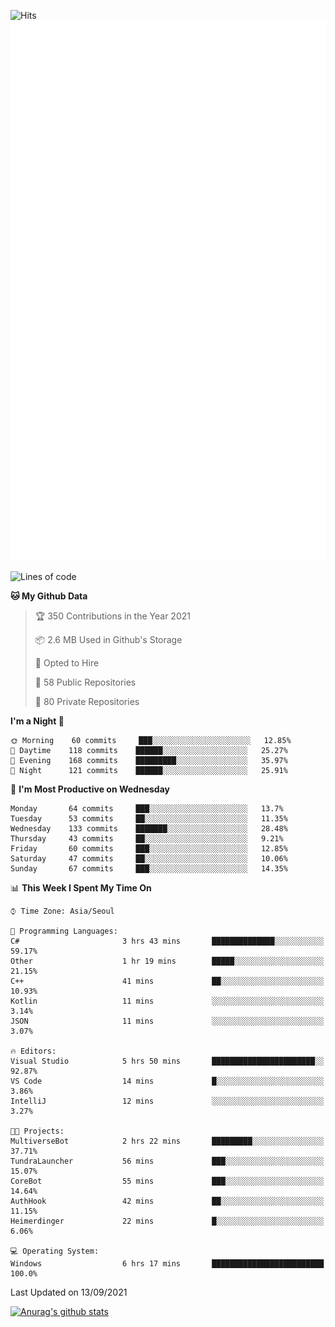 ![Hits](https://hits.seeyoufarm.com/api/count/incr/badge.svg?url=https%3A%2F%2Fgithub.com%2Fkokose1234&count_bg=%2379C83D&title_bg=%23555555&icon=apple.svg&icon_color=%23E7E7E7&title=hits&edge_flat=false)
<br/>
![Metrics](https://github.com/kokose1234/kokose1234/blob/main/github-metrics.svg)

<!--START_SECTION:waka-->
![Lines of code](https://img.shields.io/badge/From%20Hello%20World%20I%27ve%20Written-12.4%20million%20lines%20of%20code-blue)

**🐱 My Github Data** 

> 🏆 350 Contributions in the Year 2021
 > 
> 📦 2.6 MB Used in Github's Storage 
 > 
> 💼 Opted to Hire
 > 
> 📜 58 Public Repositories 
 > 
> 🔑 80 Private Repositories  
 > 
**I'm a Night 🦉** 

```text
🌞 Morning    60 commits     ███░░░░░░░░░░░░░░░░░░░░░░   12.85% 
🌆 Daytime    118 commits    ██████░░░░░░░░░░░░░░░░░░░   25.27% 
🌃 Evening    168 commits    █████████░░░░░░░░░░░░░░░░   35.97% 
🌙 Night      121 commits    ██████░░░░░░░░░░░░░░░░░░░   25.91%

```
📅 **I'm Most Productive on Wednesday** 

```text
Monday       64 commits     ███░░░░░░░░░░░░░░░░░░░░░░   13.7% 
Tuesday      53 commits     ██░░░░░░░░░░░░░░░░░░░░░░░   11.35% 
Wednesday    133 commits    ███████░░░░░░░░░░░░░░░░░░   28.48% 
Thursday     43 commits     ██░░░░░░░░░░░░░░░░░░░░░░░   9.21% 
Friday       60 commits     ███░░░░░░░░░░░░░░░░░░░░░░   12.85% 
Saturday     47 commits     ██░░░░░░░░░░░░░░░░░░░░░░░   10.06% 
Sunday       67 commits     ███░░░░░░░░░░░░░░░░░░░░░░   14.35%

```


📊 **This Week I Spent My Time On** 

```text
⌚︎ Time Zone: Asia/Seoul

💬 Programming Languages: 
C#                       3 hrs 43 mins       ██████████████░░░░░░░░░░░   59.17% 
Other                    1 hr 19 mins        █████░░░░░░░░░░░░░░░░░░░░   21.15% 
C++                      41 mins             ██░░░░░░░░░░░░░░░░░░░░░░░   10.93% 
Kotlin                   11 mins             ░░░░░░░░░░░░░░░░░░░░░░░░░   3.14% 
JSON                     11 mins             ░░░░░░░░░░░░░░░░░░░░░░░░░   3.07%

🔥 Editors: 
Visual Studio            5 hrs 50 mins       ███████████████████████░░   92.87% 
VS Code                  14 mins             █░░░░░░░░░░░░░░░░░░░░░░░░   3.86% 
IntelliJ                 12 mins             ░░░░░░░░░░░░░░░░░░░░░░░░░   3.27%

🐱‍💻 Projects: 
MultiverseBot            2 hrs 22 mins       █████████░░░░░░░░░░░░░░░░   37.71% 
TundraLauncher           56 mins             ███░░░░░░░░░░░░░░░░░░░░░░   15.07% 
CoreBot                  55 mins             ███░░░░░░░░░░░░░░░░░░░░░░   14.64% 
AuthHook                 42 mins             ██░░░░░░░░░░░░░░░░░░░░░░░   11.15% 
Heimerdinger             22 mins             █░░░░░░░░░░░░░░░░░░░░░░░░   6.06%

💻 Operating System: 
Windows                  6 hrs 17 mins       █████████████████████████   100.0%

```


 Last Updated on 13/09/2021
<!--END_SECTION:waka-->

[![Anurag's github stats](https://github-readme-stats.vercel.app/api?username=kokose1234&theme=dracula)](https://github.com/anuraghazra/github-readme-stats)



	
